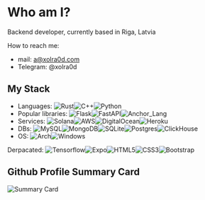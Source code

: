 # Who am I?

Backend developer, currently based in Riga, Latvia

How to reach me:
* mail: a@xolra0d.com
* Telegram: @xolra0d

## My Stack
* Languages: ![Rust](https://img.shields.io/badge/Rust-000000?logo=rust&logoColor=white)![C++](https://img.shields.io/badge/c++-%2300599C.svg?style=for-the-badge&logo=c%2B%2B&logoColor=white)![Python](https://img.shields.io/badge/python-3670A0?style=for-the-badge&logo=python&logoColor=ffdd54)
* Popular libraries: ![Flask](https://img.shields.io/badge/Flask-000000?style=for-the-badge&logo=Flask&logoColor=white)![FastAPI](https://img.shields.io/badge/FastAPI-005571?style=for-the-badge&logo=fastapi)![Anchor_Lang](https://img.shields.io/badge/anchor_lang-super?style=for-the-badge&color=FFFFFF)
* Services: ![Solana](https://img.shields.io/badge/Solana-9945FF?logo=solana&logoColor=fff)![AWS](https://img.shields.io/badge/AWS-%23FF9900.svg?style=for-the-badge&logo=amazon-aws&logoColor=white)![DigitalOcean](https://img.shields.io/badge/DigitalOcean-%230167ff.svg?style=for-the-badge&logo=digitalOcean&logoColor=white)![Heroku](https://img.shields.io/badge/heroku-%23430098.svg?style=for-the-badge&logo=heroku&logoColor=white)
* DBs: ![MySQL](https://img.shields.io/badge/mysql-4479A1.svg?style=for-the-badge&logo=mysql&logoColor=white)![MongoDB](https://img.shields.io/badge/MongoDB-%234ea94b.svg?style=for-the-badge&logo=mongodb&logoColor=white)![SQLite](https://img.shields.io/badge/sqlite-%2307405e.svg?style=for-the-badge&logo=sqlite&logoColor=white)![Postgres](https://img.shields.io/badge/postgres-%23316192.svg?style=for-the-badge&logo=postgresql&logoColor=white)![ClickHouse](https://img.shields.io/badge/ClickHouse-FFCC01?style=for-the-badge&logo=clickhouse&logoColor=white)
* OS: ![Arch](https://img.shields.io/badge/Arch%20Linux-1793D1?logo=arch-linux&logoColor=fff&style=for-the-badge)![Windows](https://img.shields.io/badge/Windows%2010-0078D6?style=for-the-badge&logo=windows&logoColor=white)

Derpacated: ![Tensorflow](https://img.shields.io/badge/TensorFlow-FF3F06?style=for-the-badge&logo=tensorflow&logoColor=white)![Expo](https://img.shields.io/badge/Expo-000020?logo=expo&logoColor=fff)![HTML5](https://img.shields.io/badge/html5-%23E34F26.svg?style=for-the-badge&logo=html5&logoColor=white)![CSS3](https://img.shields.io/badge/css3-%231572B6.svg?style=for-the-badge&logo=css3&logoColor=white)![Bootstrap](https://img.shields.io/badge/bootstrap-%238511FA.svg?style=for-the-badge&logo=bootstrap&logoColor=white)


## Github Profile Summary Card
![Summary Card](https://github-profile-summary-cards.vercel.app/api/cards/profile-details?username=xolra0d)
